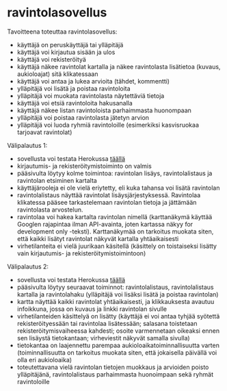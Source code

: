 # ravintolasovellus

Tavoitteena toteuttaa ravintolasovellus:

- käyttäjä on peruskäyttäjä tai ylläpitäjä
- käyttäjä voi kirjautua sisään ja ulos
- käyttäjä voi rekisteröityä
- käyttäjä näkee ravintolat kartalla ja näkee ravintolasta lisätietoa (kuvaus, aukioloajat) sitä klikatessaan
- käyttäjä voi antaa ja lukea arvioita (tähdet, kommentti)
- ylläpitäjä voi lisätä ja poistaa ravintoloita
- ylläpitäjä voi muokata ravintolasta näytettäviä tietoja
- käyttäjä voi etsiä ravintoloita hakusanalla
- käyttäjä näkee listan ravintoloista parhaimmasta huonompaan
- ylläpitäjä voi poistaa ravintolasta jätetyn arvion
- ylläpitäjä voi luoda ryhmiä ravintoloille (esimerkiksi kasvisruokaa tarjoavat ravintolat)

Välipalautus 1:

- sovellusta voi testata Herokussa [täällä](https://tsoha-raflasovellus.herokuapp.com/)
- kirjautumis- ja rekisteröitymistoiminto on valmis
- pääsivulta löytyy kolme toimintoa: ravintolan lisäys, ravintolalistaus ja ravintolan etsiminen kartalta
- käyttäjärooleja ei ole vielä eriytetty, eli kuka tahansa voi lisätä ravintolan
- ravintolalistaus näyttää ravintolat lisäysjärjestyksessä. Ravintolaa klikatessa pääsee tarkastelemaan ravintolan tietoja ja jättämään ravintolasta arvostelun.
- ravintolaa voi hakea kartalta ravintolan nimellä (karttanäkymä käyttää Googlen rajapintaa ilman API-avainta, joten kartassa näkyy for development only -teksti). Karttanäkymää on tarkoitus muokata siten, että kaikki lisätyt ravintolat näkyvät kartalla yhtäaikaisesti
- virhetilanteita ei vielä juurikaan käsitellä (käsittely on toistaiseksi lisätty vain kirjautumis- ja rekisteröitymistoimintoon)

Välipalautus 2:

- sovellusta voi testata Herokussa [täällä](https://tsoha-raflasovellus.herokuapp.com/)
- pääsivulta löytyy seuraavat toiminnot: ravintolalistaus, ravintolalistaus kartalla ja ravintolahaku (ylläpitäjä voi lisäksi lisätä ja poistaa ravintolan)
- kartta näyttää kaikki ravintolat yhtäaikaisesti, ja klikkauksesta avautuu infoikkuna, jossa on kuvaus ja linkki ravintolan sivulle
- virhetilanteiden käsittelyä on lisätty (käyttäjä ei voi antaa tyhjää syötettä rekisteröityessään tai ravintolaa lisätessään; salasana toistetaan rekisteröitymisvaiheessa kahdesti; osoite varmennetaan oikeaksi ennen sen lisäystä tietokantaan; virheviestit näkyvät samalla sivulla)
- tietokantaa on laajennettu parempaa aukioloaikatoiminnallisuutta varten (toiminnallisuutta on tarkoitus muokata siten, että jokaisella päivällä voi olla eri aukioloaika)
- toteutettavana vielä ravintolan tietojen muokkaus ja arvioiden poisto ylläpitäjänä, ravintolalistaus parhaimmasta huonoimpaan sekä ryhmät ravintoloille 
